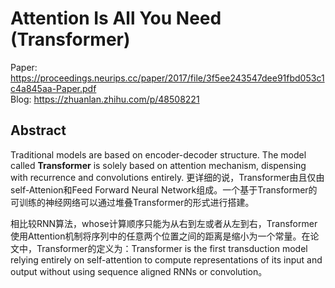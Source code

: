 # Attention Is All You Need (Transformer)

Paper: https://proceedings.neurips.cc/paper/2017/file/3f5ee243547dee91fbd053c1c4a845aa-Paper.pdf <br/>
Blog: https://zhuanlan.zhihu.com/p/48508221

## Abstract
Traditional models are based on encoder-decoder structure. The model called **Transformer** is solely based on attention mechanism, dispensing with recurrence and convolutions entirely. 更详细的说，Transformer由且仅由self-Attenion和Feed Forward Neural Network组成。一个基于Transformer的可训练的神经网络可以通过堆叠Transformer的形式进行搭建。

相比较RNN算法，whose计算顺序只能为从右到左或者从左到右，Transformer使用Attention机制将序列中的任意两个位置之间的距离是缩小为一个常量。在论文中，Transformer的定义为：Transformer is the first transduction model relying entirely on self-attention to compute representations of its input and output without using sequence aligned RNNs or convolution。
